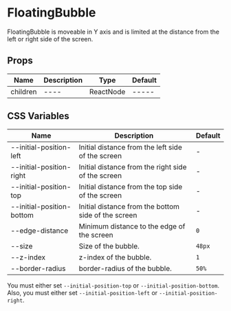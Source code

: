 # FloatingBubble

<code src="./demos/demo1.tsx"></code>

FloatingBubble is moveable in Y axis and is limited at the distance from the left or right side of the screen.

## Props

| Name     | Description | Type      | Default |
| -------- | ----------- | --------- | ------- |
| children | ----        | ReactNode | -----   |

## CSS Variables

| Name                      | Description                                         | Default |
| ------------------------- | --------------------------------------------------- | ------- |
| --initial-position-left   | Initial distance from the left side of the screen   | -       |
| --initial-position-right  | Initial distance from the right side of the screen  | -       |
| --initial-position-top    | Initial distance from the top side of the screen    | -       |
| --initial-position-bottom | Initial distance from the bottom side of the screen | -       |
| --edge-distance           | Minimum distance to the edge of the screen          | `0`     |
| --size                    | Size of the bubble.                                 | `48px`  |
| --z-index                 | z-index of the bubble.                              | `1`     |
| --border-radius           | border-radius of the bubble.                        | `50%`   |

You must either set `--initial-position-top` or `--initial-position-bottom`.
Also, you must either set `--initial-position-left` or `--initial-position-right`.
